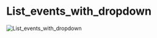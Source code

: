 # List_events_with_dropdown


![List_events_with_dropdown](https://github.com/EvaMLopez/List_events_with_dropdown/assets/146746288/3ad13a49-a924-438c-89cc-b314b8c5416c)
